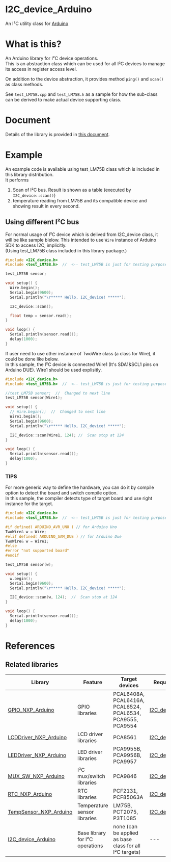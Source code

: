 # I2C_device_Arduino
An I²C utility class for [Arduino](https://www.arduino.cc) 

# What is this?
An Arduino library for I²C device operations.  
This is an abstraction class which can be used for all I²C devices to manage its access in register access level.  

On addition to the device abstraction, it provides method `ping()` and `scan()` as class methods.  

See `test_LM75B.cpp` and `test_LM75B.h` as a sample for how the sub-class can be derived to make actual device supporting class. 

# Document
Details of the library is provided in [this document](https://teddokano.github.io/I2C_device_Arduino/md__r_e_a_d_m_e.html).

# Example
An example code is available using test_LM75B class which is included in this library distribution.  
It performs 
1. Scan of I²C bus. Result is shown as a table (executed by `I2C_device::scan()`)
1. temperature reading from LM75B and its compatible device and showing result in every second. 

## Using different I²C bus

For normal usage of I²C device which is delived from I2C_device class, it will be like sample blelow. This intended to use `Wire` instance of Arduino SDK to access I2C, implicitly.  
(Using test_LM75B class included in this library package.)
```cpp
#include <I2C_device.h>
#include <test_LM75B.h>  //  <-- test_LM75B is just for testing purpose

test_LM75B sensor;

void setup() {
  Wire.begin();
  Serial.begin(9600);
  Serial.println("\r***** Hello, I2C_device! *****");

  I2C_device::scan();

  float temp = sensor.read();
}

void loop() {
  Serial.println(sensor.read());
  delay(1000);
}
```

If user need to use other instance of TwoWire class (a class for Wire), it could be done like below.  
In this sample, the I²C device is connected Wire1 (It's SDA1&SCL1 pins on Arduino DUE). Wire1 should be used explisitly.  
```cpp
#include <I2C_device.h>
#include <test_LM75B.h>  //  <-- test_LM75B is just for testing purpose

//test_LM75B sensor;  //  Changed to next line
test_LM75B sensor(Wire1);

void setup() {
  // Wire.begin();  //  Changed to next line
  Wire1.begin();
  Serial.begin(9600);
  Serial.println("\r***** Hello, I2C_device! *****");

  I2C_device::scan(Wire1, 124); //  Scan stop at 124
}

void loop() {
  Serial.println(sensor.read());
  delay(1000);
}
```

### TIPS

For more generic way to define the hardware, you can do it by compile option to detect the board and switch compile option.  
In this sample, the compiler detects type of target board and use right instance for the target.  
```cpp
#include <I2C_device.h>
#include <test_LM75B.h>  //  <-- test_LM75B is just for testing purpose

#if defined( ARDUINO_AVR_UNO ) // for Arduino Uno
TwoWire& w = Wire;
#elif defined( ARDUINO_SAM_DUE ) // for Arduino Due
TwoWire& w = Wire1;
#else
#error "not supported board"
#endif

test_LM75B sensor(w);

void setup() {
  w.begin();
  Serial.begin(9600);
  Serial.println("\r***** Hello, I2C_device! *****");

  I2C_device::scan(w, 124);  //  Scan stop at 124
}

void loop() {
  Serial.println(sensor.read());
  delay(1000);
}
```

# References

## Related libraries
Library|Feature|Target devices|Required library
---|---|---|---
[GPIO_NXP_Arduino](https://github.com/teddokano/GPIO_NXP_Arduino)				|GPIO libraries						|PCAL6408A, PCAL6416A, PCAL6524, PCAL6534, PCA9555, PCA9554	|[I2C_device_Arduino](https://github.com/teddokano/I2C_device_Arduino)
[LCDDriver_NXP_Arduino](https://github.com/teddokano/LCDDriver_NXP_Arduino)		|LCD driver libraries				|PCA8561						|[I2C_device_Arduino](https://github.com/teddokano/I2C_device_Arduino)
[LEDDriver_NXP_Arduino](https://github.com/teddokano/LEDDriver_NXP_Arduino)		|LED driver libraries				|PCA9955B, PCA9956B, PCA9957	|[I2C_device_Arduino](https://github.com/teddokano/I2C_device_Arduino)
[MUX_SW_NXP_Arduino](https://github.com/teddokano/MUX_SW_NXP_Arduino)			|I²C mux/switch libraries			|PCA9846						|[I2C_device_Arduino](https://github.com/teddokano/I2C_device_Arduino)
[RTC_NXP_Arduino](https://github.com/teddokano/RTC_NXP_Arduino)					|RTC libraries						|PCF2131, PCF85063A				|[I2C_device_Arduino](https://github.com/teddokano/I2C_device_Arduino)
[TempSensor_NXP_Arduino](https://github.com/teddokano/TempSensor_NXP_Arduino)	|Temperature sensor libraries		|LM75B, PCT2075, P3T1085		|[I2C_device_Arduino](https://github.com/teddokano/I2C_device_Arduino)
[I2C_device_Arduino](https://github.com/teddokano/I2C_device_Arduino)			|Base library for I²C operations	|none (can be applied as base class for all I²C targets)|---

